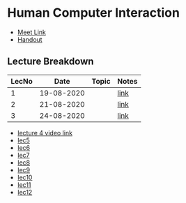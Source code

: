 # Human Computer Interaction

- [Meet Link](https://meet.google.com/hsc-oyyk-atf)
- [Handout](https://drive.google.com/file/d/1nYi2wwoRDtcOsPqBNgYRVzW8o4272fjf/view?usp=sharing)

## Lecture Breakdown

| LecNo | Date       | Topic | Notes                       |
| ----- | ---------- | ----- | --------------------------- |
| 1     | 19-08-2020 |       | [link](Lec1Aug19/README.md) |
| 2     | 21-08-2020 |       | [link](Lec2Aug21/README.md) |
| 3     | 24-08-2020 |       | [link](Lec3Aug24/README.md) |

- [lecture 4 video link](https://drive.google.com/file/d/1tCWoz-sWGxWd9StY0vVeoLbx8CeupNZ-/view?usp=sharing)
- [lec5](https://drive.google.com/file/d/1rkbiNMrluc8Fj5jf9K4ikKoMX24CRklL/view?usp=sharing)
- [lec6](https://drive.google.com/file/d/1JxC8VHeglDefqjSGSGIhXih_9lSLjHFS/view?usp=sharing)
- [lec7](https://drive.google.com/file/d/1EuferiY9zJHRB7zBICPNpzIc-XPXuz_b/view?usp=sharing)
- [lec8](https://drive.google.com/file/d/1vTJz22A-mHiRb0HXqPFiC-e2pFzVujvE/view?usp=sharing)
- [lec9](https://drive.google.com/file/d/1Kn-QfIG1AAeLOAIrsQ-skcCRARXFOhAx/view?usp=sharing)
- [lec10](https://drive.google.com/file/d/1_oFEesMPLoshr_1FeNogSIIAxDCnnhXu/view?usp=sharing)
- [lec11](https://drive.google.com/file/d/1XVc9hqXlAdSRvJFEcdN7OQb9ICGn6WlK/view?usp=sharing)
- [lec12](https://drive.google.com/file/d/11Ta7IlazWas08OTDrK0D4kJG3PVxj8Mi/view)